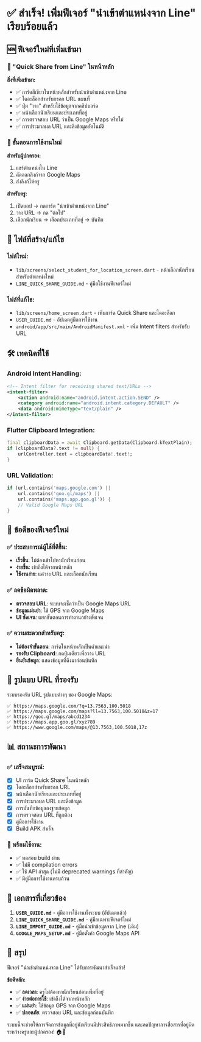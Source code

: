 # ✅ สำเร็จ! เพิ่มฟีเจอร์ "นำเข้าตำแหน่งจาก Line" เรียบร้อยแล้ว

## 🆕 ฟีเจอร์ใหม่ที่เพิ่มเข้ามา

### 📱 "Quick Share from Line" ในหน้าหลัก

**สิ่งที่เพิ่มเข้ามา:**
- ✅ การ์ดสีเขียวในหน้าหลักสำหรับนำเข้าตำแหน่งจาก Line
- ✅ ไดอะล็อกสำหรับกรอก URL แผนที่
- ✅ ปุ่ม "วาง" สำหรับใช้ข้อมูลจากคลิปบอร์ด
- ✅ หน้าเลือกนักเรียนและประเภทที่อยู่
- ✅ การตรวจสอบ URL ว่าเป็น Google Maps หรือไม่
- ✅ การประมวลผล URL และดึงข้อมูลอัตโนมัติ

### 🔄 ขั้นตอนการใช้งานใหม่

**สำหรับผู้ปกครอง:**
1. แชร์ตำแหน่งใน Line
2. คัดลอกลิงก์จาก Google Maps
3. ส่งลิงก์ให้ครู

**สำหรับครู:**
1. เปิดแอป → กดการ์ด "นำเข้าตำแหน่งจาก Line"
2. วาง URL → กด "ต่อไป"
3. เลือกนักเรียน → เลือกประเภทที่อยู่ → บันทึก

## 📂 ไฟล์ที่สร้าง/แก้ไข

### ไฟล์ใหม่:
- `lib/screens/select_student_for_location_screen.dart` - หน้าเลือกนักเรียนสำหรับตำแหน่งใหม่
- `LINE_QUICK_SHARE_GUIDE.md` - คู่มือใช้งานฟีเจอร์ใหม่

### ไฟล์ที่แก้ไข:
- `lib/screens/home_screen.dart` - เพิ่มการ์ด Quick Share และไดอะล็อก
- `USER_GUIDE.md` - อัปเดตคู่มือการใช้งาน
- `android/app/src/main/AndroidManifest.xml` - เพิ่ม Intent filters สำหรับรับ URL

## 🛠️ เทคนิคที่ใช้

### Android Intent Handling:
```xml
<!-- Intent filter for receiving shared text/URLs -->
<intent-filter>
    <action android:name="android.intent.action.SEND" />
    <category android:name="android.intent.category.DEFAULT" />
    <data android:mimeType="text/plain" />
</intent-filter>
```

### Flutter Clipboard Integration:
```dart
final clipboardData = await Clipboard.getData(Clipboard.kTextPlain);
if (clipboardData?.text != null) {
    urlController.text = clipboardData!.text!;
}
```

### URL Validation:
```dart
if (url.contains('maps.google.com') || 
    url.contains('goo.gl/maps') ||
    url.contains('maps.app.goo.gl')) {
    // Valid Google Maps URL
}
```

## 🎯 ข้อดีของฟีเจอร์ใหม่

### ✅ ประสบการณ์ผู้ใช้ที่ดีขึ้น:
- **เร็วขึ้น**: ไม่ต้องเข้าไปหานักเรียนก่อน
- **ง่ายขึ้น**: เข้าถึงได้จากหน้าหลัก
- **ใช้งานง่าย**: แค่วาง URL และเลือกนักเรียน

### ✅ ลดข้อผิดพลาด:
- **ตรวจสอบ URL**: ระบบจะเช็คว่าเป็น Google Maps URL
- **ข้อมูลแม่นยำ**: ใช้ GPS จาก Google Maps
- **UI ชัดเจน**: แยกขั้นตอนการทำงานอย่างชัดเจน

### ✅ ความสะดวกสำหรับครู:
- **ไม่ต้องจำขั้นตอน**: การ์ดในหน้าหลักเป็นคำแนะนำ
- **รองรับ Clipboard**: กดปุ่มเดียวเพื่อวาง URL
- **ยืนยันข้อมูล**: แสดงข้อมูลที่ดึงมาก่อนบันทึก

## 🔗 รูปแบบ URL ที่รองรับ

ระบบรองรับ URL รูปแบบต่างๆ ของ Google Maps:
```
✅ https://maps.google.com/?q=13.7563,100.5018
✅ https://maps.google.com/maps?ll=13.7563,100.5018&z=17
✅ https://goo.gl/maps/abcd1234
✅ https://maps.app.goo.gl/xyz789
✅ https://www.google.com/maps/@13.7563,100.5018,17z
```

## 📊 สถานะการพัฒนา

### ✅ เสร็จสมบูรณ์:
- [x] UI การ์ด Quick Share ในหน้าหลัก
- [x] ไดอะล็อกสำหรับกรอก URL
- [x] หน้าเลือกนักเรียนและประเภทที่อยู่
- [x] การประมวลผล URL และดึงข้อมูล
- [x] การบันทึกข้อมูลลงฐานข้อมูล
- [x] การตรวจสอบ URL ที่ถูกต้อง
- [x] คู่มือการใช้งาน
- [x] Build APK สำเร็จ

### 🚀 พร้อมใช้งาน:
- ✅ ทดสอบ build ผ่าน
- ✅ ไม่มี compilation errors
- ✅ ใช้ API ล่าสุด (ไม่มี deprecated warnings ที่สำคัญ)
- ✅ มีคู่มือการใช้งานครบถ้วน

## 📖 เอกสารที่เกี่ยวข้อง

1. **`USER_GUIDE.md`** - คู่มือการใช้งานทั้งระบบ (อัปเดตแล้ว)
2. **`LINE_QUICK_SHARE_GUIDE.md`** - คู่มือเฉพาะฟีเจอร์ใหม่
3. **`LINE_IMPORT_GUIDE.md`** - คู่มือนำเข้าข้อมูลจาก Line (เดิม)
4. **`GOOGLE_MAPS_SETUP.md`** - คู่มือตั้งค่า Google Maps API

## 🎉 สรุป

ฟีเจอร์ "นำเข้าตำแหน่งจาก Line" ได้รับการพัฒนาสำเร็จแล้ว! 

**ข้อดีหลัก:**
- ✅ **ลดเวลา**: ครูไม่ต้องหานักเรียนก่อนเพิ่มที่อยู่
- ✅ **ง่ายต่อการใช้**: เข้าถึงได้จากหน้าหลัก
- ✅ **แม่นยำ**: ใช้ข้อมูล GPS จาก Google Maps
- ✅ **ปลอดภัย**: ตรวจสอบ URL และข้อมูลก่อนบันทึก

ระบบนี้จะช่วยให้การจัดการข้อมูลที่อยู่นักเรียนมีประสิทธิภาพมากขึ้น และลดปัญหาการสื่อสารที่อยู่ผิดระหว่างครูและผู้ปกครอง! 🏠📱
